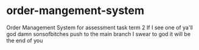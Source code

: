 # order-mangement-system
Order Management System for assessment task term 2
If I see one of ya'll god damn sonsofbitches push to the main branch I swear to god it will be the end of you
